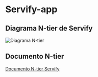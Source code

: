 # Servify-app

## Diagrama N-tier de Servify
![Diagrama N-tier](https://github.com/dayarg/servify-app-project/blob/main/diagrams/diagrama-ntier.jpg)

## Documento N-tier
[Documento N-tier Servify](https://academiausbbogedu-my.sharepoint.com/:w:/g/personal/jdaldanat_academia_usbbog_edu_co/EUPZ-AhFkARDm97PA8f8eT8Bubv2gmWfzlfmRJp-B84nYw?e=yXIpKI)
